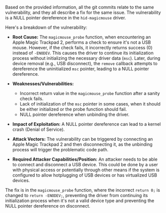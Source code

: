Based on the provided information, all the git commits relate to the same vulnerability, and they all describe a fix for the same issue. The vulnerability is a NULL pointer dereference in the `hid-magicmouse` driver.

Here's a breakdown of the vulnerability:

*   **Root Cause:** The `magicmouse_probe` function, when encountering an Apple Magic Trackpad 2, performs a check to ensure it's not a USB mouse. However, if the check fails, it incorrectly returns success (0) instead of `-ENODEV`. This causes the driver to continue its initialization process without initializing the necessary driver data (`msc`). Later, during device removal (e.g., USB disconnect), the `remove` callback attempts to dereference the uninitialized `msc` pointer, leading to a NULL pointer dereference.

*   **Weaknesses/Vulnerabilities:**
    *   Incorrect return value in the `magicmouse_probe` function after a sanity check fails.
    *   Lack of initialization of the `msc` pointer in some cases, when it should be either initialized or the probe function should fail.
    *   NULL pointer dereference when unbinding the driver.

*   **Impact of Exploitation:** A NULL pointer dereference can lead to a kernel crash (Denial of Service).

*   **Attack Vectors:** The vulnerability can be triggered by connecting an Apple Magic Trackpad 2 and then disconnecting it, as the unbinding process will trigger the problematic code path.

*   **Required Attacker Capabilities/Position:** An attacker needs to be able to connect and disconnect a USB device. This could be done by a user with physical access or potentially through other means if the system is configured to allow hotplugging of USB devices or has virtualized USB devices.

The fix is in the `magicmouse_probe` function, where the incorrect `return 0;` is changed to `return -ENODEV;`, preventing the driver from continuing its initialization process when it's not a valid device type and preventing the NULL pointer dereference on disconnect.
